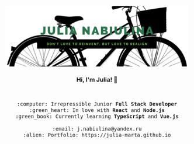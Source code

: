 <img src="https://raw.githubusercontent.com/julia-marta/julia-marta/main/banner.png"/>
<h3 align="center">Hi, I'm Julia! 👋</h3> <br>

<p align="center">
  <samp>
    :computer: Irrepressible Junior <b>Full Stack Developer</b> <br>
    :green_heart: In love with <b>React</b> and <b>Node.js</b> <br>
    :green_book: Currently learning <b>TypeScript</b> and <b>Vue.js</b> <br><br>
    :email:	j.nabiulina@yandex.ru <br>
    :alien: Portfolio: https://julia-marta.github.io <br>
  </samp>
</p>
